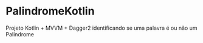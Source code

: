 # PalindromeKotlin
Projeto Kotlin + MVVM + Dagger2 identificando se uma palavra é ou não um Palindrome
